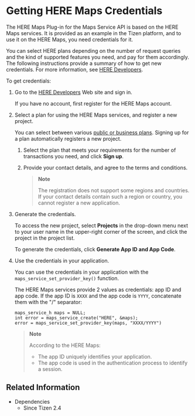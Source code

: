 # Getting HERE Maps Credentials

The HERE Maps Plug-in for the Maps Service API is based on the HERE Maps services. It is provided as an example in the Tizen platform, and to use it on the HERE Maps, you need credentials for it.

You can select HERE plans depending on the number of request queries and the kind of supported features you need, and pay for them accordingly. The following instructions provide a summary of how to get new credentials. For more information, see [HERE Developers](https://developer.here.com).

To get credentials:

1. Go to the [HERE Developers](https://developer.here.com) Web site and sign in.

   If you have no account, first register for the HERE Maps account.

2. Select a plan for using the HERE Maps services, and register a new project.

   You can select between various [public or business plans](https://developer.here.com/plans). Signing up for a plan automatically registers a new project.

   1. Select the plan that meets your requirements for the number of transactions you need, and click **Sign up**.

   2. Provide your contact details, and agree to the terms and conditions.

      > **Note**
      >
      > The registration does not support some regions and countries. If your contact details contain such a region or country, you cannot register a new application.

3. Generate the credentials.

   To access the new project, select **Projects** in the drop-down menu next to your user name in the upper-right corner of the screen, and click the project in the project list.

   To generate the credentials, click **Generate App ID and App Code**.

4. Use the credentials in your application.

   You can use the credentials in your application with the `maps_service_set_provider_key()` function.

   The HERE Maps services provide 2 values as credentials: app ID and app code. If the app ID is `XXXX` and the app code is `YYYY`, concatenate them with the "/" separator:

   ```
   maps_service_h maps = NULL;
   int error = maps_service_create("HERE", &maps);
   error = maps_service_set_provider_key(maps, "XXXX/YYYY")
   ```

   > **Note**
   >
   > According to the HERE Maps:
   > - The app ID uniquely identifies your application.
   > - The app code is used in the authentication process to identify a session.

## Related Information
* Dependencies
  - Since Tizen 2.4
